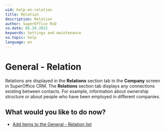```yaml
---
uid: help-en-relation
title: Relation
description: Relation
author: SuperOffice RnD
so.date: 06.29.2022
keywords: Settings and maintenance
so.topic: help
language: en
---
```


# General - Relation

Relations are displayed in the **Relations** section tab in the **Company** screen in SuperOffice CRM. The **Relations** section tab displays any connections existing between contacts. For example, information about ownership structure or about people who have been employed in different companies.

## What would you like to do now?

* [Add items to the General - Relation list][1]

<!-- Referenced links -->
[1]: adding-items-to-relation-list.md

<!-- Referenced images -->
